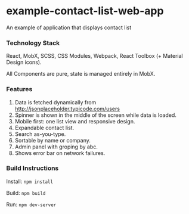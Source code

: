 # example-contact-list-web-app
An example of application that displays contact list

### Technology Stack
React, MobX, SCSS, CSS Modules, Webpack, React Toolbox (+ Material Design icons).

All Components are pure, state is managed entirely in MobX.

### Features
1. Data is fetched dynamically from http://jsonplaceholder.typicode.com/users
2. Spinner is shown in the middle of the screen while data is loaded.
3. Mobile first: one list view and responsive design.
4. Expandable contact list.
4. Search as-you-type.
5. Sortable by name or company.
6. Admin panel with groping by abc.
7. Shows error bar on network failures.

### Build Instructions
Install: `npm install`

Build: `npm build`

Run: `npm dev-server`

